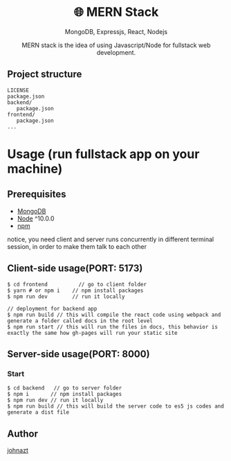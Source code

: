 <h1 align="center">
🌐 MERN Stack
</h1>
<p align="center">
MongoDB, Expressjs, React, Nodejs
</p>

<p align="center">
MERN stack is the idea of using Javascript/Node for fullstack web development.
</p>

<!-- ## clone or download
```terminal
$ git clone https://github.com/amazingandyyy/mern.git
$ yarn # or npm i
``` -->

## Project structure
```terminal
LICENSE
package.json
backend/
   package.json
frontend/
   package.json
...
```

# Usage (run fullstack app on your machine)

## Prerequisites
- [MongoDB](https://gist.github.com/nrollr/9f523ae17ecdbb50311980503409aeb3)
- [Node](https://nodejs.org/en/download/) ^10.0.0
- [npm](https://nodejs.org/en/download/package-manager/)

notice, you need client and server runs concurrently in different terminal session, in order to make them talk to each other

## Client-side usage(PORT: 5173)
```terminal
$ cd frontend          // go to client folder
$ yarn # or npm i    // npm install packages
$ npm run dev        // run it locally

// deployment for backend app
$ npm run build // this will compile the react code using webpack and generate a folder called docs in the root level
$ npm run start // this will run the files in docs, this behavior is exactly the same how gh-pages will run your static site
```

## Server-side usage(PORT: 8000)

### Start

```terminal
$ cd backend   // go to server folder
$ npm i       // npm install packages
$ npm run dev // run it locally
$ npm run build // this will build the server code to es5 js codes and generate a dist file
```

## Author 
[johnazt](https://johnasto.netlify.app   )